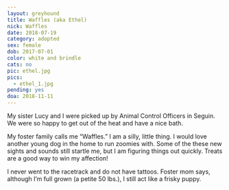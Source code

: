 ```yaml
---
layout: greyhound
title: Waffles (aka Ethel)
nick: Waffles
date: 2018-07-19
category: adopted
sex: female
dob: 2017-07-01
color: white and brindle
cats: no
pic: ethel.jpg
pics:
  - ethel_1.jpg
pending: yes
doa: 2018-11-11
---
```


My sister Lucy and I were picked up by Animal Control Officers in Seguin.  We were so happy to get out of the heat and have a nice bath.

 

My foster family calls me “Waffles.”  I am a silly, little thing.  I would love another young dog in the home to run zoomies with.  Some of the these new sights and sounds still startle me, but I am figuring things out quickly.  Treats are a good way to win my affection! 

 

I never went to the racetrack and do not have tattoos.  Foster mom says, although I’m full grown (a petite 50 lbs.), I still act  like a frisky puppy.
